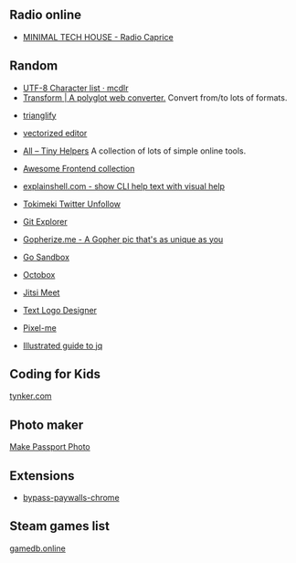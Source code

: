 
## Radio online 
* [MINIMAL TECH HOUSE - Radio Caprice](http://radcap.ru/mintechhouse.html)

## Random

* [UTF-8 Character list · mcdlr](https://mcdlr.com/utf-8/#1)
* [Transform | A polyglot web converter.](https://transform.tools/) Convert from/to lots of formats.

- [trianglify](https://trianglify.io/)

* [vectorized editor](https://vectr.com/)
* [All – Tiny Helpers](https://tiny-helpers.dev/) A collection of lots of simple online tools.
* [Awesome Frontend collection](https://awesomejs.dev/)
* [explainshell.com - show CLI help text with visual help](https://explainshell.com/)
* [Tokimeki Twitter Unfollow](https://tokimeki-unfollow.glitch.me/)
* [Git Explorer](https://gitexplorer.com/)
* [Gopherize.me - A Gopher pic that's as unique as you](https://gopherize.me/)
* [Go Sandbox](https://go-sandbox.com/)
* [Octobox](https://octobox.io/)
* [Jitsi Meet](https://meet.jit.si/)
* [Text Logo Designer](https://eu1.flamingtext.com/)

* [Pixel-me](https://pixel-me.tokyo/en/)


* [Illustrated guide to jq](https://mosermichael.github.io/jq-illustrated/dir/content.html)


## Coding for Kids

[tynker.com](https://www.tynker.com/)

## Photo maker

[Make Passport Photo](https://makepassportphoto.com/)


## Extensions

* [bypass-paywalls-chrome](https://github.com/iamadamdev/bypass-paywalls-chrome)


## Steam games list

[gamedb.online](https://gamedb.online/players/76561198026280908/guuplanewalker?o=desc&s=1#games)
<!--stackedit_data:
eyJoaXN0b3J5IjpbMTU2Njc0MDQ4OCwtMjQzMzM5MTQ4LDExMj
Y2MTA0MDYsODk4NjQ5Mjk5LC0zNzMyMTE0NzMsLTQxNzE1OTQy
OCwyMDAzMzI1MDE3LC0xOTI0NDk2Mzk4LC0zNzYwNzQ3MDIsMz
EyMjMzNTQwLDE4OTI1ODQ4ODksMTUxNjIyMTkwMSwtMjAzNDY1
ODI5MSwtMTMzOTg4OTM2NiwxMzgxMjgzNzE3XX0=
-->